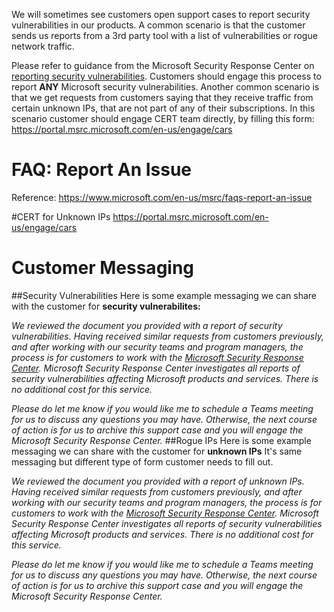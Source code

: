We will sometimes see customers open support cases to report security vulnerabilities in our products. A common scenario is that the customer sends us reports from a 3rd party tool with a list of vulnerabilities or rogue network traffic. 

Please refer to guidance from the Microsoft Security Response Center on [reporting security vulnerabilities](https://www.microsoft.com/en-us/msrc/faqs-report-an-issue). Customers should engage this process to report **ANY** Microsoft security vulnerabilities. Another common scenario is that we get requests from customers saying that they receive traffic from certain unknown IPs, that are not part of any of their subscriptions. In this scenario customer should engage CERT team directly, by filling this form: https://portal.msrc.microsoft.com/en-us/engage/cars 

# FAQ: Report An Issue
Reference: https://www.microsoft.com/en-us/msrc/faqs-report-an-issue 

#CERT for Unknown IPs
https://portal.msrc.microsoft.com/en-us/engage/cars

# Customer Messaging
##Security Vulnerabilities
Here is some example messaging we can share with the customer for **security vulnerabilites:**

_We reviewed the document you provided with a report of security vulnerabilities. Having received similar requests from customers previously, and after working with our security teams and program managers, the process is for customers to work with the [Microsoft Security Response Center](https://www.microsoft.com/en-us/msrc/faqs-report-an-issue).  Microsoft Security Response Center investigates all reports of security vulnerabilities affecting Microsoft products and services.  There is no additional cost for this service._
	
	
_Please do let me know if you would like me to schedule a Teams meeting for us to discuss any questions you may have. Otherwise, the next course of action is for us to archive this support case and you will engage the Microsoft Security Response Center._ 
##Rogue IPs
Here is some example messaging we can share with the customer for **unknown IPs** It's same messaging but different type of form customer needs to fill out.

_We reviewed the document you provided with a report of unknown IPs. Having received similar requests from customers previously, and after working with our security teams and program managers, the process is for customers to work with the [Microsoft Security Response Center](https://portal.msrc.microsoft.com/en-us/engage/cars).  Microsoft Security Response Center investigates all reports of security vulnerabilities affecting Microsoft products and services.  There is no additional cost for this service._
	
	
_Please do let me know if you would like me to schedule a Teams meeting for us to discuss any questions you may have. Otherwise, the next course of action is for us to archive this support case and you will engage the Microsoft Security Response Center._ 


